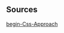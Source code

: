 ## Sources

[begin-Css-Approach](https://begin.com/blog/posts/2023-01-10-past-informs-the-present-our-approach-to-css)
